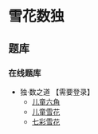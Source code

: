 # 雪花数独
<!-- START doctoc generated TOC please keep comment here to allow auto update -->
<!-- DON'T EDIT THIS SECTION, INSTEAD RE-RUN doctoc TO UPDATE -->

<!-- END doctoc generated TOC please keep comment here to allow auto update -->

## 题库

### 在线题库

- 独·数之道 【需要登录】
  - [儿童六角](http://www.sudokufans.org.cn/lx/game.index.php?type=4j)
  - [儿童雪花](http://www.sudokufans.org.cn/lx/game.index.php?type=xh)
  - [七彩雪花](http://www.sudokufans.org.cn/lx/game.index.php?type=xh2)
